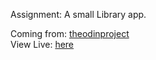 Assignment:
A small Library app.

Coming from: [theodinproject](https://www.theodinproject.com)<br>
View Live: [here](https://bpetermann.github.io/library)
